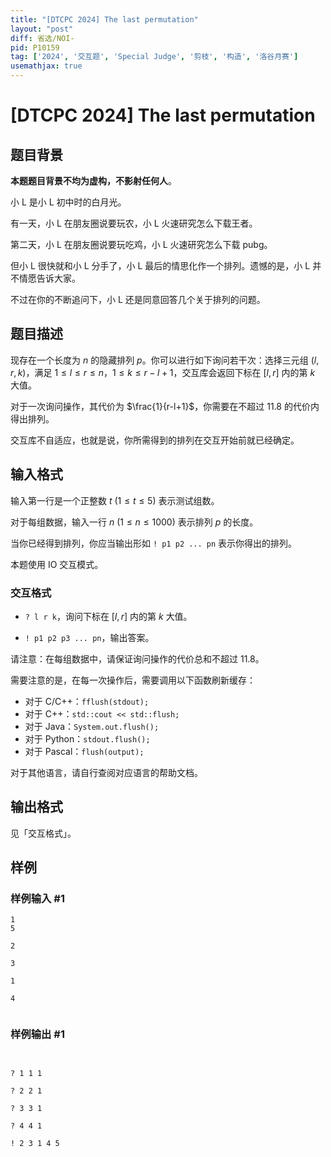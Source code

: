 ```yaml
---
title: "[DTCPC 2024] The last permutation"
layout: "post"
diff: 省选/NOI-
pid: P10159
tag: ['2024', '交互题', 'Special Judge', '剪枝', '构造', '洛谷月赛']
usemathjax: true
---
```


# [DTCPC 2024] The last permutation
## 题目背景

**本题题目背景不均为虚构，不影射任何人**。

小 L 是小 L 初中时的白月光。

有一天，小 L 在朋友圈说要玩农，小 L 火速研究怎么下载王者。

第二天，小 L 在朋友圈说要玩吃鸡，小 L 火速研究怎么下载 pubg。

但小 L 很快就和小 L 分手了，小 L 最后的情思化作一个排列。遗憾的是，小 L 并不情愿告诉大家。

不过在你的不断追问下，小 L 还是同意回答几个关于排列的问题。
## 题目描述

现存在一个长度为 $n$ 的隐藏排列 $p$。你可以进行如下询问若干次：选择三元组 $(l,r,k)$，满足 $1\leq l\leq r\leq n$，$1\leq k\leq r - l + 1$，交互库会返回下标在 $[l,r]$ 内的第 $k$ 大值。

对于一次询问操作，其代价为 $\frac{1}{r-l+1}$，你需要在不超过 $11.8$ 的代价内得出排列。

交互库不自适应，也就是说，你所需得到的排列在交互开始前就已经确定。
## 输入格式

输入第一行是一个正整数 $t$ ($1 \le t \le 5$) 表示测试组数。

对于每组数据，输入一行 $n$ ($1 \le n \le 1000$) 表示排列 $p$ 的长度。

当你已经得到排列，你应当输出形如 `! p1 p2 ... pn` 表示你得出的排列。

本题使用 IO 交互模式。

### 交互格式
- `? l r k`，询问下标在 $[l,r]$ 内的第 $k$ 大值。

- `! p1 p2 p3 ... pn`，输出答案。

请注意：在每组数据中，请保证询问操作的代价总和不超过 $11.8$。

需要注意的是，在每一次操作后，需要调用以下函数刷新缓存：

- 对于 C/C++：`fflush(stdout);`
- 对于 C++：`std::cout << std::flush;`
- 对于 Java：`System.out.flush();`
- 对于 Python：`stdout.flush();`
- 对于 Pascal：`flush(output);`

对于其他语言，请自行查阅对应语言的帮助文档。
## 输出格式

见「交互格式」。
## 样例

### 样例输入 #1
```
1
5

2

3

1

4


```
### 样例输出 #1
```


? 1 1 1

? 2 2 1

? 3 3 1

? 4 4 1

! 2 3 1 4 5
```
